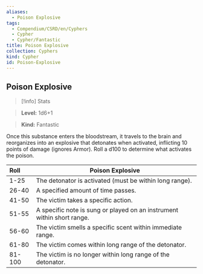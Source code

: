```yaml
---
aliases:
  - Poison Explosive
tags:
  - Compendium/CSRD/en/Cyphers
  - Cypher
  - Cypher/Fantastic
title: Poison Explosive
collection: Cyphers
kind: Cypher
id: Poison-Explosive
---
```

## Poison Explosive    
>[!info] Stats    
> **Level:** 1d6+1    
> **Kind:** Fantastic  
    
Once this substance enters the bloodstream, it travels to the brain and reorganizes into an explosive that detonates when activated, inflicting 10 points of damage (ignores Armor). Roll a d100 to determine what activates the poison.    
  
| Roll &nbsp; &nbsp; &nbsp; | Poison Explosive                                                       |
| ------------------------- | ---------------------------------------------------------------------- |
| 1-25                      | The detonator is activated (must be within long range).                |
| 26-40                     | A specified amount of time passes.                                     |
| 41-50                     | The victim takes a specific action.                                    |
| 51-55                     | A specific note is sung or played on an instrument within short range. |
| 56-60                     | The victim smells a specific scent within immediate range.             |
| 61-80                     | The victim comes within long range of the detonator.                   |
| 81-100                    | The victim is no longer within long range of the detonator.            |
